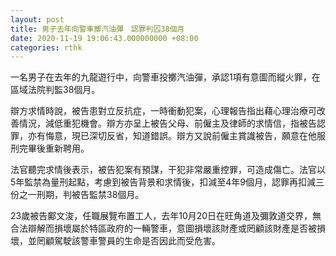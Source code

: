 ```yaml
---
layout: post
title: 男子去年向警車擲汽油彈　認罪判囚38個月
date: 2020-11-19 19:06:43.000000000 +08:00
categories: rthk
---
```


一名男子在去年的九龍遊行中，向警車投擲汽油彈，承認1項有意圖而縱火罪，在區域法院判監38個月。

辯方求情時說，被告患對立反抗症，一時衝動犯案，心理報告指出藉心理治療可改善情況，減低重犯機會。辯方亦呈上被告父母、前僱主及律師的求情信，指被告認罪，亦有悔意，現已深切反省，知道錯誤。辯方又說前僱主賞識被告，願意在他服刑完畢後重新聘用。

法官聽完求情後表示，被告犯案有預謀，干犯非常嚴重控罪，可造成傷亡。法官以5年監禁為量刑起點，考慮到被告背景和求情後，扣減至4年9個月，認罪再扣減三份之一刑期，判被告監禁38個月。

23歲被告鄺文浚，任職展覽布置工人，去年10月20日在旺角道及彌敦道交界，無合法辯解而損壞屬於特區政府的一輛警車，意圖損壞該財產或罔顧該財產是否被損壞，並罔顧駕駛該警車警員的生命是否因此而受危害。
